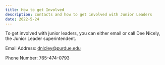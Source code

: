```yaml
---
title: How to get Involved
description: contacts and how to get involved with Junior Leaders
date: 2022-5-24
---
```


To get involved with junior leaders, you can either email or call Dee Nicely, the Junior Leader superintendent.

Email Address: dnicley@purdue.edu

Phone Number: 765-474-0793

